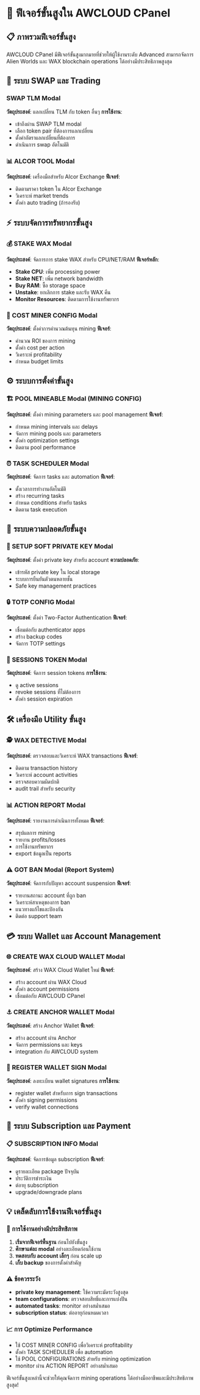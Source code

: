 # 🚀 ฟีเจอร์ขั้นสูงใน AWCLOUD CPanel

## 📋 ภาพรวมฟีเจอร์ขั้นสูง

AWCLOUD CPanel มีฟีเจอร์ขั้นสูงมากมายที่ช่วยให้ผู้ใช้งานระดับ Advanced สามารถจัดการ Alien Worlds และ WAX blockchain operations ได้อย่างมีประสิทธิภาพสูงสุด

## 💱 ระบบ SWAP และ Trading

### SWAP TLM Modal
**วัตถุประสงค์**: แลกเปลี่ยน TLM กับ token อื่นๆ
**การใช้งาน**:
- เข้าถึงผ่าน SWAP TLM modal
- เลือก token pair ที่ต้องการแลกเปลี่ยน
- ตั้งค่าอัตราแลกเปลี่ยนที่ต้องการ
- ดำเนินการ swap อัตโนมัติ

### 📊 ALCOR TOOL Modal
**วัตถุประสงค์**: เครื่องมือสำหรับ Alcor Exchange
**ฟีเจอร์**:
- ติดตามราคา token ใน Alcor Exchange
- วิเคราะห์ market trends
- ตั้งค่า auto trading (ถ้ารองรับ)

## ⚡ ระบบจัดการทรัพยากรขั้นสูง

### 💰 STAKE WAX Modal  
**วัตถุประสงค์**: จัดการการ stake WAX สำหรับ CPU/NET/RAM
**ฟีเจอร์หลัก**:
- **Stake CPU**: เพิ่ม processing power
- **Stake NET**: เพิ่ม network bandwidth  
- **Buy RAM**: ซื้อ storage space
- **Unstake**: ยกเลิกการ stake และรับ WAX คืน
- **Monitor Resources**: ติดตามการใช้งานทรัพยากร

### 🎯 COST MINER CONFIG Modal
**วัตถุประสงค์**: ตั้งค่าการคำนวณต้นทุน mining
**ฟีเจอร์**:
- คำนวณ ROI ของการ mining
- ตั้งค่า cost per action
- วิเคราะห์ profitability
- กำหนด budget limits

## ⚙️ ระบบการตั้งค่าขั้นสูง

### 🏗️ POOL MINEABLE Modal (MINING CONFIG)
**วัตถุประสงค์**: ตั้งค่า mining parameters และ pool management
**ฟีเจอร์**:
- กำหนด mining intervals และ delays
- จัดการ mining pools และ parameters
- ตั้งค่า optimization settings
- ติดตาม pool performance

### ⏰ TASK SCHEDULER Modal
**วัตถุประสงค์**: จัดการ tasks และ automation
**ฟีเจอร์**:
- ตั้งเวลาการทำงานอัตโนมัติ
- สร้าง recurring tasks
- กำหนด conditions สำหรับ tasks
- ติดตาม task execution

## 🔐 ระบบความปลอดภัยขั้นสูง

### 🔑 SETUP SOFT PRIVATE KEY Modal
**วัตถุประสงค์**: ตั้งค่า private key สำหรับ account
**ความปลอดภัย**:
- เข้ารหัส private key ใน local storage
- ระบบการยืนยันตัวตนหลายชั้น
- Safe key management practices

### 🔒 TOTP CONFIG Modal
**วัตถุประสงค์**: ตั้งค่า Two-Factor Authentication
**ฟีเจอร์**:
- เชื่อมต่อกับ authenticator apps
- สร้าง backup codes
- จัดการ TOTP settings

### 🎫 SESSIONS TOKEN Modal
**วัตถุประสงค์**: จัดการ session tokens
**การใช้งาน**:
- ดู active sessions
- revoke sessions ที่ไม่ต้องการ
- ตั้งค่า session expiration

## 🛠️ เครื่องมือ Utility ขั้นสูง

### 🕵️ WAX DETECTIVE Modal
**วัตถุประสงค์**: ตรวจสอบและวิเคราะห์ WAX transactions
**ฟีเจอร์**:
- ติดตาม transaction history
- วิเคราะห์ account activities
- ตรวจสอบความผิดปกติ
- audit trail สำหรับ security

### 📊 ACTION REPORT Modal
**วัตถุประสงค์**: รายงานการดำเนินการทั้งหมด
**ฟีเจอร์**:
- สรุปผลการ mining
- รายงาน profits/losses
- การใช้งานทรัพยากร
- export ข้อมูลเป็น reports

### ⚠️ GOT BAN Modal (Report System)
**วัตถุประสงค์**: จัดการกับปัญหา account suspension
**ฟีเจอร์**:
- รายงานสถานะ account ที่ถูก ban
- วิเคราะห์สาเหตุของการ ban  
- แนวทางแก้ไขและป้องกัน
- ติดต่อ support team

## 💳 ระบบ Wallet และ Account Management

### 🌐 CREATE WAX CLOUD WALLET Modal
**วัตถุประสงค์**: สร้าง WAX Cloud Wallet ใหม่
**ฟีเจอร์**:
- สร้าง account ผ่าน WAX Cloud
- ตั้งค่า account permissions
- เชื่อมต่อกับ AWCLOUD CPanel

### ⚓ CREATE ANCHOR WALLET Modal  
**วัตถุประสงค์**: สร้าง Anchor Wallet
**ฟีเจอร์**:
- สร้าง account ผ่าน Anchor
- จัดการ permissions และ keys
- integration กับ AWCLOUD system

### 📝 REGISTER WALLET SIGN Modal
**วัตถุประสงค์**: ลงทะเบียน wallet signatures
**การใช้งาน**:
- register wallet สำหรับการ sign transactions
- ตั้งค่า signing permissions
- verify wallet connections

## 💼 ระบบ Subscription และ Payment

### 📋 SUBSCRIPTION INFO Modal
**วัตถุประสงค์**: จัดการข้อมูล subscription
**ฟีเจอร์**:
- ดูรายละเอียด package ปัจจุบัน
- ประวัติการชำระเงิน
- ต่อายุ subscription
- upgrade/downgrade plans

## 💡 เคล็ดลับการใช้งานฟีเจอร์ขั้นสูง

### 🎯 การใช้งานอย่างมีประสิทธิภาพ
1. **เริ่มจากฟีเจอร์พื้นฐาน** ก่อนไปยังขั้นสูง
2. **ศึกษาแต่ละ modal** อย่างละเอียดก่อนใช้งาน
3. **ทดสอบกับ account เล็กๆ** ก่อน scale up
4. **เก็บ backup** ของการตั้งค่าสำคัญ

### ⚠️ ข้อควรระวัง
- **private key management**: ใช้ความระมัดระวังสูงสุด
- **team configurations**: ตรวจสอบสิทธิ์และการแบ่งปัน
- **automated tasks**: monitor อย่างสม่ำเสมอ
- **subscription status**: ต่ออายุก่อนหมดเวลา

### 📈 การ Optimize Performance
- ใช้ COST MINER CONFIG เพื่อวิเคราะห์ profitability
- ตั้งค่า TASK SCHEDULER เพื่อ automation
- ใช้ POOL CONFIGURATIONS สำหรับ mining optimization
- monitor ผ่าน ACTION REPORT อย่างสม่ำเสมอ

ฟีเจอร์ขั้นสูงเหล่านี้จะช่วยให้คุณจัดการ mining operations ได้อย่างมืออาชีพและมีประสิทธิภาพสูงสุด!